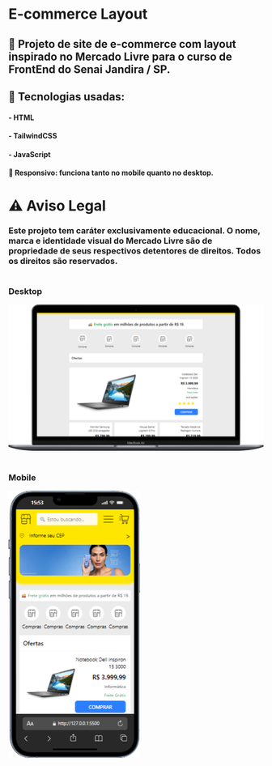 # E-commerce Layout

## 🚀 Projeto de site de e-commerce com layout inspirado no Mercado Livre para o curso de FrontEnd do Senai Jandira / SP.

## 🔧 Tecnologias usadas:

#### - HTML

#### - TailwindCSS

#### - JavaScript

#### 📱 Responsivo: funciona tanto no mobile quanto no desktop.

# ⚠️ Aviso Legal

### Este projeto tem caráter exclusivamente educacional. O nome, marca e identidade visual do Mercado Livre são de propriedade de seus respectivos detentores de direitos. Todos os direitos são reservados.

#

### Desktop

![](image.png)

#

### Mobile

![](image-1.png)
